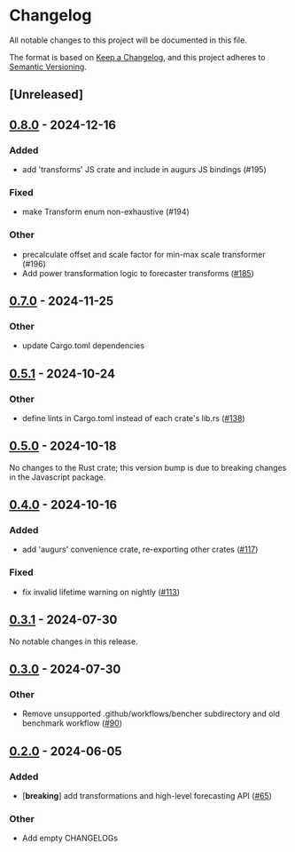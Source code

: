 # Changelog
All notable changes to this project will be documented in this file.

The format is based on [Keep a Changelog](https://keepachangelog.com/en/1.0.0/),
and this project adheres to [Semantic Versioning](https://semver.org/spec/v2.0.0.html).

## [Unreleased]

## [0.8.0](https://github.com/grafana/augurs/compare/augurs-forecaster-v0.7.0...augurs-forecaster-v0.8.0) - 2024-12-16

### Added

- add 'transforms' JS crate and include in augurs JS bindings (#195)

### Fixed

- make Transform enum non-exhaustive (#194)

### Other

- precalculate offset and scale factor for min-max scale transformer (#196)
- Add power transformation logic to forecaster transforms ([#185](https://github.com/grafana/augurs/pull/185))

## [0.7.0](https://github.com/grafana/augurs/compare/augurs-forecaster-v0.6.3...augurs-forecaster-v0.7.0) - 2024-11-25

### Other

- update Cargo.toml dependencies

## [0.5.1](https://github.com/grafana/augurs/compare/augurs-forecaster-v0.5.0...augurs-forecaster-v0.5.1) - 2024-10-24

### Other

- define lints in Cargo.toml instead of each crate's lib.rs ([#138](https://github.com/grafana/augurs/pull/138))

## [0.5.0](https://github.com/grafana/augurs/compare/augurs-forecaster-v0.5.0...augurs-forecaster-v0.4.3) - 2024-10-18

No changes to the Rust crate; this version bump is due to breaking changes in the
Javascript package.

## [0.4.0](https://github.com/grafana/augurs/compare/augurs-forecaster-v0.3.1...augurs-forecaster-v0.4.0) - 2024-10-16

### Added

- add 'augurs' convenience crate, re-exporting other crates ([#117](https://github.com/grafana/augurs/pull/117))

### Fixed

- fix invalid lifetime warning on nightly ([#113](https://github.com/grafana/augurs/pull/113))

## [0.3.1](https://github.com/grafana/augurs/compare/augurs-forecaster-v0.3.0...augurs-forecaster-v0.3.1) - 2024-07-30

No notable changes in this release.

## [0.3.0](https://github.com/grafana/augurs/compare/augurs-forecaster-v0.2.0...augurs-forecaster-v0.3.0) - 2024-07-30

### Other
- Remove unsupported .github/workflows/bencher subdirectory and old benchmark workflow ([#90](https://github.com/grafana/augurs/pull/90))

## [0.2.0](https://github.com/grafana/augurs/compare/augurs-forecaster-v0.1.2...augurs-forecaster-v0.2.0) - 2024-06-05

### Added
- [**breaking**] add transformations and high-level forecasting API ([#65](https://github.com/grafana/augurs/pull/65))

### Other
- Add empty CHANGELOGs

